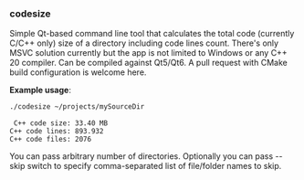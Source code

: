 ### codesize

Simple Qt-based command line tool that calculates the total code (currently C/C++ only) size of a directory including code lines count. There's only MSVC solution currently but the app is not limited to Windows or any C++ 20 compiler. Can be compiled against Qt5/Qt6. A pull request with CMake build configuration is welcome here.

**Example usage**:

```bash
./codesize ~/projects/mySourceDir
```

```
 C++ code size: 33.40 MB
C++ code lines: 893.932
C++ code files: 2076
```

You can pass arbitrary number of directories.
Optionally you can pass --skip switch to specify comma-separated list of file/folder names to skip.
